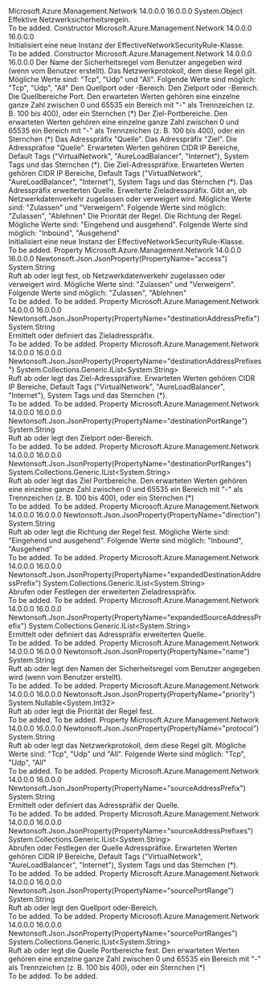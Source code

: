 <Type Name="EffectiveNetworkSecurityRule" FullName="Microsoft.Azure.Management.Network.Models.EffectiveNetworkSecurityRule">
  <TypeSignature Language="C#" Value="public class EffectiveNetworkSecurityRule" />
  <TypeSignature Language="ILAsm" Value=".class public auto ansi beforefieldinit EffectiveNetworkSecurityRule extends System.Object" />
  <TypeSignature Language="DocId" Value="T:Microsoft.Azure.Management.Network.Models.EffectiveNetworkSecurityRule" />
  <TypeSignature Language="VB.NET" Value="Public Class EffectiveNetworkSecurityRule" />
  <TypeSignature Language="F#" Value="type EffectiveNetworkSecurityRule = class" />
  <AssemblyInfo>
    <AssemblyName>Microsoft.Azure.Management.Network</AssemblyName>
    <AssemblyVersion>14.0.0.0</AssemblyVersion>
    <AssemblyVersion>16.0.0.0</AssemblyVersion>
  </AssemblyInfo>
  <Base>
    <BaseTypeName>System.Object</BaseTypeName>
  </Base>
  <Interfaces />
  <Docs>
    <summary>
            Effektive Netzwerksicherheitsregeln.
            </summary>
    <remarks>To be added.</remarks>
  </Docs>
  <Members>
    <Member MemberName=".ctor">
      <MemberSignature Language="C#" Value="public EffectiveNetworkSecurityRule ();" />
      <MemberSignature Language="ILAsm" Value=".method public hidebysig specialname rtspecialname instance void .ctor() cil managed" />
      <MemberSignature Language="DocId" Value="M:Microsoft.Azure.Management.Network.Models.EffectiveNetworkSecurityRule.#ctor" />
      <MemberSignature Language="VB.NET" Value="Public Sub New ()" />
      <MemberType>Constructor</MemberType>
      <AssemblyInfo>
        <AssemblyName>Microsoft.Azure.Management.Network</AssemblyName>
        <AssemblyVersion>14.0.0.0</AssemblyVersion>
        <AssemblyVersion>16.0.0.0</AssemblyVersion>
      </AssemblyInfo>
      <Parameters />
      <Docs>
        <summary>
            Initialisiert eine neue Instanz der EffectiveNetworkSecurityRule-Klasse.
            </summary>
        <remarks>To be added.</remarks>
      </Docs>
    </Member>
    <Member MemberName=".ctor">
      <MemberSignature Language="C#" Value="public EffectiveNetworkSecurityRule (string name = null, string protocol = null, string sourcePortRange = null, string destinationPortRange = null, System.Collections.Generic.IList&lt;string&gt; sourcePortRanges = null, System.Collections.Generic.IList&lt;string&gt; destinationPortRanges = null, string sourceAddressPrefix = null, string destinationAddressPrefix = null, System.Collections.Generic.IList&lt;string&gt; sourceAddressPrefixes = null, System.Collections.Generic.IList&lt;string&gt; destinationAddressPrefixes = null, System.Collections.Generic.IList&lt;string&gt; expandedSourceAddressPrefix = null, System.Collections.Generic.IList&lt;string&gt; expandedDestinationAddressPrefix = null, string access = null, Nullable&lt;int&gt; priority = null, string direction = null);" />
      <MemberSignature Language="ILAsm" Value=".method public hidebysig specialname rtspecialname instance void .ctor(string name, string protocol, string sourcePortRange, string destinationPortRange, class System.Collections.Generic.IList`1&lt;string&gt; sourcePortRanges, class System.Collections.Generic.IList`1&lt;string&gt; destinationPortRanges, string sourceAddressPrefix, string destinationAddressPrefix, class System.Collections.Generic.IList`1&lt;string&gt; sourceAddressPrefixes, class System.Collections.Generic.IList`1&lt;string&gt; destinationAddressPrefixes, class System.Collections.Generic.IList`1&lt;string&gt; expandedSourceAddressPrefix, class System.Collections.Generic.IList`1&lt;string&gt; expandedDestinationAddressPrefix, string access, valuetype System.Nullable`1&lt;int32&gt; priority, string direction) cil managed" />
      <MemberSignature Language="DocId" Value="M:Microsoft.Azure.Management.Network.Models.EffectiveNetworkSecurityRule.#ctor(System.String,System.String,System.String,System.String,System.Collections.Generic.IList{System.String},System.Collections.Generic.IList{System.String},System.String,System.String,System.Collections.Generic.IList{System.String},System.Collections.Generic.IList{System.String},System.Collections.Generic.IList{System.String},System.Collections.Generic.IList{System.String},System.String,System.Nullable{System.Int32},System.String)" />
      <MemberSignature Language="VB.NET" Value="Public Sub New (Optional name As String = null, Optional protocol As String = null, Optional sourcePortRange As String = null, Optional destinationPortRange As String = null, Optional sourcePortRanges As IList(Of String) = null, Optional destinationPortRanges As IList(Of String) = null, Optional sourceAddressPrefix As String = null, Optional destinationAddressPrefix As String = null, Optional sourceAddressPrefixes As IList(Of String) = null, Optional destinationAddressPrefixes As IList(Of String) = null, Optional expandedSourceAddressPrefix As IList(Of String) = null, Optional expandedDestinationAddressPrefix As IList(Of String) = null, Optional access As String = null, Optional priority As Nullable(Of Integer) = null, Optional direction As String = null)" />
      <MemberSignature Language="F#" Value="new Microsoft.Azure.Management.Network.Models.EffectiveNetworkSecurityRule : string * string * string * string * System.Collections.Generic.IList&lt;string&gt; * System.Collections.Generic.IList&lt;string&gt; * string * string * System.Collections.Generic.IList&lt;string&gt; * System.Collections.Generic.IList&lt;string&gt; * System.Collections.Generic.IList&lt;string&gt; * System.Collections.Generic.IList&lt;string&gt; * string * Nullable&lt;int&gt; * string -&gt; Microsoft.Azure.Management.Network.Models.EffectiveNetworkSecurityRule" Usage="new Microsoft.Azure.Management.Network.Models.EffectiveNetworkSecurityRule (name, protocol, sourcePortRange, destinationPortRange, sourcePortRanges, destinationPortRanges, sourceAddressPrefix, destinationAddressPrefix, sourceAddressPrefixes, destinationAddressPrefixes, expandedSourceAddressPrefix, expandedDestinationAddressPrefix, access, priority, direction)" />
      <MemberType>Constructor</MemberType>
      <AssemblyInfo>
        <AssemblyName>Microsoft.Azure.Management.Network</AssemblyName>
        <AssemblyVersion>14.0.0.0</AssemblyVersion>
        <AssemblyVersion>16.0.0.0</AssemblyVersion>
      </AssemblyInfo>
      <Parameters>
        <Parameter Name="name" Type="System.String" />
        <Parameter Name="protocol" Type="System.String" />
        <Parameter Name="sourcePortRange" Type="System.String" />
        <Parameter Name="destinationPortRange" Type="System.String" />
        <Parameter Name="sourcePortRanges" Type="System.Collections.Generic.IList&lt;System.String&gt;" />
        <Parameter Name="destinationPortRanges" Type="System.Collections.Generic.IList&lt;System.String&gt;" />
        <Parameter Name="sourceAddressPrefix" Type="System.String" />
        <Parameter Name="destinationAddressPrefix" Type="System.String" />
        <Parameter Name="sourceAddressPrefixes" Type="System.Collections.Generic.IList&lt;System.String&gt;" />
        <Parameter Name="destinationAddressPrefixes" Type="System.Collections.Generic.IList&lt;System.String&gt;" />
        <Parameter Name="expandedSourceAddressPrefix" Type="System.Collections.Generic.IList&lt;System.String&gt;" />
        <Parameter Name="expandedDestinationAddressPrefix" Type="System.Collections.Generic.IList&lt;System.String&gt;" />
        <Parameter Name="access" Type="System.String" />
        <Parameter Name="priority" Type="System.Nullable&lt;System.Int32&gt;" />
        <Parameter Name="direction" Type="System.String" />
      </Parameters>
      <Docs>
        <param name="name">Der Name der Sicherheitsregel vom Benutzer angegeben wird (wenn vom Benutzer erstellt).</param>
        <param name="protocol">Das Netzwerkprotokoll, dem diese Regel gilt.
            Mögliche Werte sind: "Tcp", "Udp" und "All". Folgende Werte sind möglich: "Tcp", "Udp", "All"</param>
        <param name="sourcePortRange">Den Quellport oder -Bereich.</param>
        <param name="destinationPortRange">Den Zielport oder -Bereich.</param>
        <param name="sourcePortRanges">Die Quellbereiche Port. Den erwarteten Werten gehören eine einzelne ganze Zahl zwischen 0 und 65535 ein Bereich mit "-" als Trennzeichen (z. B. 100 bis 400), oder ein Sternchen (*)</param>
        <param name="destinationPortRanges">Der Ziel-Portbereiche.
            Den erwarteten Werten gehören eine einzelne ganze Zahl zwischen 0 und 65535 ein Bereich mit "-" als Trennzeichen (z. B. 100 bis 400), oder ein Sternchen (*)</param>
        <param name="sourceAddressPrefix">Das Adresspräfix "Quelle".</param>
        <param name="destinationAddressPrefix">Das Adresspräfix "Ziel".</param>
        <param name="sourceAddressPrefixes">Die Adresspräfixe "Quelle".
            Erwarteten Werten gehören CIDR IP Bereiche, Default Tags ("VirtualNetwork", "AureLoadBalancer", "Internet"), System Tags und das Sternchen (*).</param>
        <param name="destinationAddressPrefixes">Die Ziel-Adresspräfixe. Erwarteten Werten gehören CIDR IP Bereiche, Default Tags ("VirtualNetwork", "AureLoadBalancer", "Internet"), System Tags und das Sternchen (*).</param>
        <param name="expandedSourceAddressPrefix">Das Adresspräfix erweiterten Quelle.</param>
        <param name="expandedDestinationAddressPrefix">Erweiterte Zieladresspräfix.</param>
        <param name="access">Gibt an, ob Netzwerkdatenverkehr zugelassen oder verweigert wird.
            Mögliche Werte sind: "Zulassen" und "Verweigern". Folgende Werte sind möglich: "Zulassen", "Ablehnen"</param>
        <param name="priority">Die Priorität der Regel.</param>
        <param name="direction">Die Richtung der Regel. Mögliche Werte sind: "Eingehend und ausgehend". Folgende Werte sind möglich: "Inbound", "Ausgehend"</param>
        <summary>
            Initialisiert eine neue Instanz der EffectiveNetworkSecurityRule-Klasse.
            </summary>
        <remarks>To be added.</remarks>
      </Docs>
    </Member>
    <Member MemberName="Access">
      <MemberSignature Language="C#" Value="public string Access { get; set; }" />
      <MemberSignature Language="ILAsm" Value=".property instance string Access" />
      <MemberSignature Language="DocId" Value="P:Microsoft.Azure.Management.Network.Models.EffectiveNetworkSecurityRule.Access" />
      <MemberSignature Language="VB.NET" Value="Public Property Access As String" />
      <MemberSignature Language="F#" Value="member this.Access : string with get, set" Usage="Microsoft.Azure.Management.Network.Models.EffectiveNetworkSecurityRule.Access" />
      <MemberType>Property</MemberType>
      <AssemblyInfo>
        <AssemblyName>Microsoft.Azure.Management.Network</AssemblyName>
        <AssemblyVersion>14.0.0.0</AssemblyVersion>
        <AssemblyVersion>16.0.0.0</AssemblyVersion>
      </AssemblyInfo>
      <Attributes>
        <Attribute>
          <AttributeName>Newtonsoft.Json.JsonProperty(PropertyName="access")</AttributeName>
        </Attribute>
      </Attributes>
      <ReturnValue>
        <ReturnType>System.String</ReturnType>
      </ReturnValue>
      <Docs>
        <summary>
            Ruft ab oder legt fest, ob Netzwerkdatenverkehr zugelassen oder verweigert wird. Mögliche Werte sind: "Zulassen" und "Verweigern". Folgende Werte sind möglich: "Zulassen", "Ablehnen"
            </summary>
        <value>To be added.</value>
        <remarks>To be added.</remarks>
      </Docs>
    </Member>
    <Member MemberName="DestinationAddressPrefix">
      <MemberSignature Language="C#" Value="public string DestinationAddressPrefix { get; set; }" />
      <MemberSignature Language="ILAsm" Value=".property instance string DestinationAddressPrefix" />
      <MemberSignature Language="DocId" Value="P:Microsoft.Azure.Management.Network.Models.EffectiveNetworkSecurityRule.DestinationAddressPrefix" />
      <MemberSignature Language="VB.NET" Value="Public Property DestinationAddressPrefix As String" />
      <MemberSignature Language="F#" Value="member this.DestinationAddressPrefix : string with get, set" Usage="Microsoft.Azure.Management.Network.Models.EffectiveNetworkSecurityRule.DestinationAddressPrefix" />
      <MemberType>Property</MemberType>
      <AssemblyInfo>
        <AssemblyName>Microsoft.Azure.Management.Network</AssemblyName>
        <AssemblyVersion>14.0.0.0</AssemblyVersion>
        <AssemblyVersion>16.0.0.0</AssemblyVersion>
      </AssemblyInfo>
      <Attributes>
        <Attribute>
          <AttributeName>Newtonsoft.Json.JsonProperty(PropertyName="destinationAddressPrefix")</AttributeName>
        </Attribute>
      </Attributes>
      <ReturnValue>
        <ReturnType>System.String</ReturnType>
      </ReturnValue>
      <Docs>
        <summary>
            Ermittelt oder definiert das Zieladresspräfix.
            </summary>
        <value>To be added.</value>
        <remarks>To be added.</remarks>
      </Docs>
    </Member>
    <Member MemberName="DestinationAddressPrefixes">
      <MemberSignature Language="C#" Value="public System.Collections.Generic.IList&lt;string&gt; DestinationAddressPrefixes { get; set; }" />
      <MemberSignature Language="ILAsm" Value=".property instance class System.Collections.Generic.IList`1&lt;string&gt; DestinationAddressPrefixes" />
      <MemberSignature Language="DocId" Value="P:Microsoft.Azure.Management.Network.Models.EffectiveNetworkSecurityRule.DestinationAddressPrefixes" />
      <MemberSignature Language="VB.NET" Value="Public Property DestinationAddressPrefixes As IList(Of String)" />
      <MemberSignature Language="F#" Value="member this.DestinationAddressPrefixes : System.Collections.Generic.IList&lt;string&gt; with get, set" Usage="Microsoft.Azure.Management.Network.Models.EffectiveNetworkSecurityRule.DestinationAddressPrefixes" />
      <MemberType>Property</MemberType>
      <AssemblyInfo>
        <AssemblyName>Microsoft.Azure.Management.Network</AssemblyName>
        <AssemblyVersion>14.0.0.0</AssemblyVersion>
        <AssemblyVersion>16.0.0.0</AssemblyVersion>
      </AssemblyInfo>
      <Attributes>
        <Attribute>
          <AttributeName>Newtonsoft.Json.JsonProperty(PropertyName="destinationAddressPrefixes")</AttributeName>
        </Attribute>
      </Attributes>
      <ReturnValue>
        <ReturnType>System.Collections.Generic.IList&lt;System.String&gt;</ReturnType>
      </ReturnValue>
      <Docs>
        <summary>
            Ruft ab oder legt das Ziel-Adresspräfixe. Erwarteten Werten gehören CIDR IP Bereiche, Default Tags ("VirtualNetwork", "AureLoadBalancer", "Internet"), System Tags und das Sternchen (*).
            </summary>
        <value>To be added.</value>
        <remarks>To be added.</remarks>
      </Docs>
    </Member>
    <Member MemberName="DestinationPortRange">
      <MemberSignature Language="C#" Value="public string DestinationPortRange { get; set; }" />
      <MemberSignature Language="ILAsm" Value=".property instance string DestinationPortRange" />
      <MemberSignature Language="DocId" Value="P:Microsoft.Azure.Management.Network.Models.EffectiveNetworkSecurityRule.DestinationPortRange" />
      <MemberSignature Language="VB.NET" Value="Public Property DestinationPortRange As String" />
      <MemberSignature Language="F#" Value="member this.DestinationPortRange : string with get, set" Usage="Microsoft.Azure.Management.Network.Models.EffectiveNetworkSecurityRule.DestinationPortRange" />
      <MemberType>Property</MemberType>
      <AssemblyInfo>
        <AssemblyName>Microsoft.Azure.Management.Network</AssemblyName>
        <AssemblyVersion>14.0.0.0</AssemblyVersion>
        <AssemblyVersion>16.0.0.0</AssemblyVersion>
      </AssemblyInfo>
      <Attributes>
        <Attribute>
          <AttributeName>Newtonsoft.Json.JsonProperty(PropertyName="destinationPortRange")</AttributeName>
        </Attribute>
      </Attributes>
      <ReturnValue>
        <ReturnType>System.String</ReturnType>
      </ReturnValue>
      <Docs>
        <summary>
            Ruft ab oder legt den Zielport oder-Bereich.
            </summary>
        <value>To be added.</value>
        <remarks>To be added.</remarks>
      </Docs>
    </Member>
    <Member MemberName="DestinationPortRanges">
      <MemberSignature Language="C#" Value="public System.Collections.Generic.IList&lt;string&gt; DestinationPortRanges { get; set; }" />
      <MemberSignature Language="ILAsm" Value=".property instance class System.Collections.Generic.IList`1&lt;string&gt; DestinationPortRanges" />
      <MemberSignature Language="DocId" Value="P:Microsoft.Azure.Management.Network.Models.EffectiveNetworkSecurityRule.DestinationPortRanges" />
      <MemberSignature Language="VB.NET" Value="Public Property DestinationPortRanges As IList(Of String)" />
      <MemberSignature Language="F#" Value="member this.DestinationPortRanges : System.Collections.Generic.IList&lt;string&gt; with get, set" Usage="Microsoft.Azure.Management.Network.Models.EffectiveNetworkSecurityRule.DestinationPortRanges" />
      <MemberType>Property</MemberType>
      <AssemblyInfo>
        <AssemblyName>Microsoft.Azure.Management.Network</AssemblyName>
        <AssemblyVersion>14.0.0.0</AssemblyVersion>
        <AssemblyVersion>16.0.0.0</AssemblyVersion>
      </AssemblyInfo>
      <Attributes>
        <Attribute>
          <AttributeName>Newtonsoft.Json.JsonProperty(PropertyName="destinationPortRanges")</AttributeName>
        </Attribute>
      </Attributes>
      <ReturnValue>
        <ReturnType>System.Collections.Generic.IList&lt;System.String&gt;</ReturnType>
      </ReturnValue>
      <Docs>
        <summary>
            Ruft ab oder legt das Ziel Portbereiche. Den erwarteten Werten gehören eine einzelne ganze Zahl zwischen 0 und 65535 ein Bereich mit "-" als Trennzeichen (z. B. 100 bis 400), oder ein Sternchen (*)
            </summary>
        <value>To be added.</value>
        <remarks>To be added.</remarks>
      </Docs>
    </Member>
    <Member MemberName="Direction">
      <MemberSignature Language="C#" Value="public string Direction { get; set; }" />
      <MemberSignature Language="ILAsm" Value=".property instance string Direction" />
      <MemberSignature Language="DocId" Value="P:Microsoft.Azure.Management.Network.Models.EffectiveNetworkSecurityRule.Direction" />
      <MemberSignature Language="VB.NET" Value="Public Property Direction As String" />
      <MemberSignature Language="F#" Value="member this.Direction : string with get, set" Usage="Microsoft.Azure.Management.Network.Models.EffectiveNetworkSecurityRule.Direction" />
      <MemberType>Property</MemberType>
      <AssemblyInfo>
        <AssemblyName>Microsoft.Azure.Management.Network</AssemblyName>
        <AssemblyVersion>14.0.0.0</AssemblyVersion>
        <AssemblyVersion>16.0.0.0</AssemblyVersion>
      </AssemblyInfo>
      <Attributes>
        <Attribute>
          <AttributeName>Newtonsoft.Json.JsonProperty(PropertyName="direction")</AttributeName>
        </Attribute>
      </Attributes>
      <ReturnValue>
        <ReturnType>System.String</ReturnType>
      </ReturnValue>
      <Docs>
        <summary>
            Ruft ab oder legt die Richtung der Regel fest. Mögliche Werte sind: "Eingehend und ausgehend". Folgende Werte sind möglich: "Inbound", "Ausgehend"
            </summary>
        <value>To be added.</value>
        <remarks>To be added.</remarks>
      </Docs>
    </Member>
    <Member MemberName="ExpandedDestinationAddressPrefix">
      <MemberSignature Language="C#" Value="public System.Collections.Generic.IList&lt;string&gt; ExpandedDestinationAddressPrefix { get; set; }" />
      <MemberSignature Language="ILAsm" Value=".property instance class System.Collections.Generic.IList`1&lt;string&gt; ExpandedDestinationAddressPrefix" />
      <MemberSignature Language="DocId" Value="P:Microsoft.Azure.Management.Network.Models.EffectiveNetworkSecurityRule.ExpandedDestinationAddressPrefix" />
      <MemberSignature Language="VB.NET" Value="Public Property ExpandedDestinationAddressPrefix As IList(Of String)" />
      <MemberSignature Language="F#" Value="member this.ExpandedDestinationAddressPrefix : System.Collections.Generic.IList&lt;string&gt; with get, set" Usage="Microsoft.Azure.Management.Network.Models.EffectiveNetworkSecurityRule.ExpandedDestinationAddressPrefix" />
      <MemberType>Property</MemberType>
      <AssemblyInfo>
        <AssemblyName>Microsoft.Azure.Management.Network</AssemblyName>
        <AssemblyVersion>14.0.0.0</AssemblyVersion>
        <AssemblyVersion>16.0.0.0</AssemblyVersion>
      </AssemblyInfo>
      <Attributes>
        <Attribute>
          <AttributeName>Newtonsoft.Json.JsonProperty(PropertyName="expandedDestinationAddressPrefix")</AttributeName>
        </Attribute>
      </Attributes>
      <ReturnValue>
        <ReturnType>System.Collections.Generic.IList&lt;System.String&gt;</ReturnType>
      </ReturnValue>
      <Docs>
        <summary>
            Abrufen oder Festlegen der erweiterten Zieladresspräfix.
            </summary>
        <value>To be added.</value>
        <remarks>To be added.</remarks>
      </Docs>
    </Member>
    <Member MemberName="ExpandedSourceAddressPrefix">
      <MemberSignature Language="C#" Value="public System.Collections.Generic.IList&lt;string&gt; ExpandedSourceAddressPrefix { get; set; }" />
      <MemberSignature Language="ILAsm" Value=".property instance class System.Collections.Generic.IList`1&lt;string&gt; ExpandedSourceAddressPrefix" />
      <MemberSignature Language="DocId" Value="P:Microsoft.Azure.Management.Network.Models.EffectiveNetworkSecurityRule.ExpandedSourceAddressPrefix" />
      <MemberSignature Language="VB.NET" Value="Public Property ExpandedSourceAddressPrefix As IList(Of String)" />
      <MemberSignature Language="F#" Value="member this.ExpandedSourceAddressPrefix : System.Collections.Generic.IList&lt;string&gt; with get, set" Usage="Microsoft.Azure.Management.Network.Models.EffectiveNetworkSecurityRule.ExpandedSourceAddressPrefix" />
      <MemberType>Property</MemberType>
      <AssemblyInfo>
        <AssemblyName>Microsoft.Azure.Management.Network</AssemblyName>
        <AssemblyVersion>14.0.0.0</AssemblyVersion>
        <AssemblyVersion>16.0.0.0</AssemblyVersion>
      </AssemblyInfo>
      <Attributes>
        <Attribute>
          <AttributeName>Newtonsoft.Json.JsonProperty(PropertyName="expandedSourceAddressPrefix")</AttributeName>
        </Attribute>
      </Attributes>
      <ReturnValue>
        <ReturnType>System.Collections.Generic.IList&lt;System.String&gt;</ReturnType>
      </ReturnValue>
      <Docs>
        <summary>
            Ermittelt oder definiert das Adresspräfix erweiterten Quelle.
            </summary>
        <value>To be added.</value>
        <remarks>To be added.</remarks>
      </Docs>
    </Member>
    <Member MemberName="Name">
      <MemberSignature Language="C#" Value="public string Name { get; set; }" />
      <MemberSignature Language="ILAsm" Value=".property instance string Name" />
      <MemberSignature Language="DocId" Value="P:Microsoft.Azure.Management.Network.Models.EffectiveNetworkSecurityRule.Name" />
      <MemberSignature Language="VB.NET" Value="Public Property Name As String" />
      <MemberSignature Language="F#" Value="member this.Name : string with get, set" Usage="Microsoft.Azure.Management.Network.Models.EffectiveNetworkSecurityRule.Name" />
      <MemberType>Property</MemberType>
      <AssemblyInfo>
        <AssemblyName>Microsoft.Azure.Management.Network</AssemblyName>
        <AssemblyVersion>14.0.0.0</AssemblyVersion>
        <AssemblyVersion>16.0.0.0</AssemblyVersion>
      </AssemblyInfo>
      <Attributes>
        <Attribute>
          <AttributeName>Newtonsoft.Json.JsonProperty(PropertyName="name")</AttributeName>
        </Attribute>
      </Attributes>
      <ReturnValue>
        <ReturnType>System.String</ReturnType>
      </ReturnValue>
      <Docs>
        <summary>
            Ruft ab oder legt den Namen der Sicherheitsregel vom Benutzer angegeben wird (wenn vom Benutzer erstellt).
            </summary>
        <value>To be added.</value>
        <remarks>To be added.</remarks>
      </Docs>
    </Member>
    <Member MemberName="Priority">
      <MemberSignature Language="C#" Value="public Nullable&lt;int&gt; Priority { get; set; }" />
      <MemberSignature Language="ILAsm" Value=".property instance valuetype System.Nullable`1&lt;int32&gt; Priority" />
      <MemberSignature Language="DocId" Value="P:Microsoft.Azure.Management.Network.Models.EffectiveNetworkSecurityRule.Priority" />
      <MemberSignature Language="VB.NET" Value="Public Property Priority As Nullable(Of Integer)" />
      <MemberSignature Language="F#" Value="member this.Priority : Nullable&lt;int&gt; with get, set" Usage="Microsoft.Azure.Management.Network.Models.EffectiveNetworkSecurityRule.Priority" />
      <MemberType>Property</MemberType>
      <AssemblyInfo>
        <AssemblyName>Microsoft.Azure.Management.Network</AssemblyName>
        <AssemblyVersion>14.0.0.0</AssemblyVersion>
        <AssemblyVersion>16.0.0.0</AssemblyVersion>
      </AssemblyInfo>
      <Attributes>
        <Attribute>
          <AttributeName>Newtonsoft.Json.JsonProperty(PropertyName="priority")</AttributeName>
        </Attribute>
      </Attributes>
      <ReturnValue>
        <ReturnType>System.Nullable&lt;System.Int32&gt;</ReturnType>
      </ReturnValue>
      <Docs>
        <summary>
            Ruft ab oder legt die Priorität der Regel fest.
            </summary>
        <value>To be added.</value>
        <remarks>To be added.</remarks>
      </Docs>
    </Member>
    <Member MemberName="Protocol">
      <MemberSignature Language="C#" Value="public string Protocol { get; set; }" />
      <MemberSignature Language="ILAsm" Value=".property instance string Protocol" />
      <MemberSignature Language="DocId" Value="P:Microsoft.Azure.Management.Network.Models.EffectiveNetworkSecurityRule.Protocol" />
      <MemberSignature Language="VB.NET" Value="Public Property Protocol As String" />
      <MemberSignature Language="F#" Value="member this.Protocol : string with get, set" Usage="Microsoft.Azure.Management.Network.Models.EffectiveNetworkSecurityRule.Protocol" />
      <MemberType>Property</MemberType>
      <AssemblyInfo>
        <AssemblyName>Microsoft.Azure.Management.Network</AssemblyName>
        <AssemblyVersion>14.0.0.0</AssemblyVersion>
        <AssemblyVersion>16.0.0.0</AssemblyVersion>
      </AssemblyInfo>
      <Attributes>
        <Attribute>
          <AttributeName>Newtonsoft.Json.JsonProperty(PropertyName="protocol")</AttributeName>
        </Attribute>
      </Attributes>
      <ReturnValue>
        <ReturnType>System.String</ReturnType>
      </ReturnValue>
      <Docs>
        <summary>
            Ruft ab oder legt das Netzwerkprotokoll, dem diese Regel gilt. Mögliche Werte sind: "Tcp", "Udp" und "All". Folgende Werte sind möglich: "Tcp", "Udp", "All"
            </summary>
        <value>To be added.</value>
        <remarks>To be added.</remarks>
      </Docs>
    </Member>
    <Member MemberName="SourceAddressPrefix">
      <MemberSignature Language="C#" Value="public string SourceAddressPrefix { get; set; }" />
      <MemberSignature Language="ILAsm" Value=".property instance string SourceAddressPrefix" />
      <MemberSignature Language="DocId" Value="P:Microsoft.Azure.Management.Network.Models.EffectiveNetworkSecurityRule.SourceAddressPrefix" />
      <MemberSignature Language="VB.NET" Value="Public Property SourceAddressPrefix As String" />
      <MemberSignature Language="F#" Value="member this.SourceAddressPrefix : string with get, set" Usage="Microsoft.Azure.Management.Network.Models.EffectiveNetworkSecurityRule.SourceAddressPrefix" />
      <MemberType>Property</MemberType>
      <AssemblyInfo>
        <AssemblyName>Microsoft.Azure.Management.Network</AssemblyName>
        <AssemblyVersion>14.0.0.0</AssemblyVersion>
        <AssemblyVersion>16.0.0.0</AssemblyVersion>
      </AssemblyInfo>
      <Attributes>
        <Attribute>
          <AttributeName>Newtonsoft.Json.JsonProperty(PropertyName="sourceAddressPrefix")</AttributeName>
        </Attribute>
      </Attributes>
      <ReturnValue>
        <ReturnType>System.String</ReturnType>
      </ReturnValue>
      <Docs>
        <summary>
            Ermittelt oder definiert das Adresspräfix der Quelle.
            </summary>
        <value>To be added.</value>
        <remarks>To be added.</remarks>
      </Docs>
    </Member>
    <Member MemberName="SourceAddressPrefixes">
      <MemberSignature Language="C#" Value="public System.Collections.Generic.IList&lt;string&gt; SourceAddressPrefixes { get; set; }" />
      <MemberSignature Language="ILAsm" Value=".property instance class System.Collections.Generic.IList`1&lt;string&gt; SourceAddressPrefixes" />
      <MemberSignature Language="DocId" Value="P:Microsoft.Azure.Management.Network.Models.EffectiveNetworkSecurityRule.SourceAddressPrefixes" />
      <MemberSignature Language="VB.NET" Value="Public Property SourceAddressPrefixes As IList(Of String)" />
      <MemberSignature Language="F#" Value="member this.SourceAddressPrefixes : System.Collections.Generic.IList&lt;string&gt; with get, set" Usage="Microsoft.Azure.Management.Network.Models.EffectiveNetworkSecurityRule.SourceAddressPrefixes" />
      <MemberType>Property</MemberType>
      <AssemblyInfo>
        <AssemblyName>Microsoft.Azure.Management.Network</AssemblyName>
        <AssemblyVersion>14.0.0.0</AssemblyVersion>
        <AssemblyVersion>16.0.0.0</AssemblyVersion>
      </AssemblyInfo>
      <Attributes>
        <Attribute>
          <AttributeName>Newtonsoft.Json.JsonProperty(PropertyName="sourceAddressPrefixes")</AttributeName>
        </Attribute>
      </Attributes>
      <ReturnValue>
        <ReturnType>System.Collections.Generic.IList&lt;System.String&gt;</ReturnType>
      </ReturnValue>
      <Docs>
        <summary>
            Abrufen oder Festlegen der Quelle Adresspräfixe. Erwarteten Werten gehören CIDR IP Bereiche, Default Tags ("VirtualNetwork", "AureLoadBalancer", "Internet"), System Tags und das Sternchen (*).
            </summary>
        <value>To be added.</value>
        <remarks>To be added.</remarks>
      </Docs>
    </Member>
    <Member MemberName="SourcePortRange">
      <MemberSignature Language="C#" Value="public string SourcePortRange { get; set; }" />
      <MemberSignature Language="ILAsm" Value=".property instance string SourcePortRange" />
      <MemberSignature Language="DocId" Value="P:Microsoft.Azure.Management.Network.Models.EffectiveNetworkSecurityRule.SourcePortRange" />
      <MemberSignature Language="VB.NET" Value="Public Property SourcePortRange As String" />
      <MemberSignature Language="F#" Value="member this.SourcePortRange : string with get, set" Usage="Microsoft.Azure.Management.Network.Models.EffectiveNetworkSecurityRule.SourcePortRange" />
      <MemberType>Property</MemberType>
      <AssemblyInfo>
        <AssemblyName>Microsoft.Azure.Management.Network</AssemblyName>
        <AssemblyVersion>14.0.0.0</AssemblyVersion>
        <AssemblyVersion>16.0.0.0</AssemblyVersion>
      </AssemblyInfo>
      <Attributes>
        <Attribute>
          <AttributeName>Newtonsoft.Json.JsonProperty(PropertyName="sourcePortRange")</AttributeName>
        </Attribute>
      </Attributes>
      <ReturnValue>
        <ReturnType>System.String</ReturnType>
      </ReturnValue>
      <Docs>
        <summary>
            Ruft ab oder legt den Quellport oder-Bereich.
            </summary>
        <value>To be added.</value>
        <remarks>To be added.</remarks>
      </Docs>
    </Member>
    <Member MemberName="SourcePortRanges">
      <MemberSignature Language="C#" Value="public System.Collections.Generic.IList&lt;string&gt; SourcePortRanges { get; set; }" />
      <MemberSignature Language="ILAsm" Value=".property instance class System.Collections.Generic.IList`1&lt;string&gt; SourcePortRanges" />
      <MemberSignature Language="DocId" Value="P:Microsoft.Azure.Management.Network.Models.EffectiveNetworkSecurityRule.SourcePortRanges" />
      <MemberSignature Language="VB.NET" Value="Public Property SourcePortRanges As IList(Of String)" />
      <MemberSignature Language="F#" Value="member this.SourcePortRanges : System.Collections.Generic.IList&lt;string&gt; with get, set" Usage="Microsoft.Azure.Management.Network.Models.EffectiveNetworkSecurityRule.SourcePortRanges" />
      <MemberType>Property</MemberType>
      <AssemblyInfo>
        <AssemblyName>Microsoft.Azure.Management.Network</AssemblyName>
        <AssemblyVersion>14.0.0.0</AssemblyVersion>
        <AssemblyVersion>16.0.0.0</AssemblyVersion>
      </AssemblyInfo>
      <Attributes>
        <Attribute>
          <AttributeName>Newtonsoft.Json.JsonProperty(PropertyName="sourcePortRanges")</AttributeName>
        </Attribute>
      </Attributes>
      <ReturnValue>
        <ReturnType>System.Collections.Generic.IList&lt;System.String&gt;</ReturnType>
      </ReturnValue>
      <Docs>
        <summary>
            Ruft ab oder legt die Quelle Portbereiche fest. Den erwarteten Werten gehören eine einzelne ganze Zahl zwischen 0 und 65535 ein Bereich mit "-" als Trennzeichen (z. B. 100 bis 400), oder ein Sternchen (*)
            </summary>
        <value>To be added.</value>
        <remarks>To be added.</remarks>
      </Docs>
    </Member>
  </Members>
</Type>